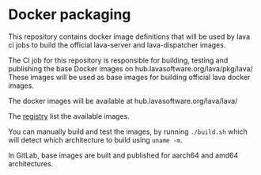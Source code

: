 Docker packaging
================

This repository contains docker image definitions that will be used by lava ci
jobs to build the official lava-server and lava-dispatcher images.

The CI job for this repository is responsible for building, testing and
publishing the base Docker images on hub.lavasoftware.org/lava/pkg/lava/
These images will be used as base images for building official lava docker images.

The docker images will be available at hub.lavasoftware.org/lava/lava/

The [registry](https://git.lavasoftware.org/lava/lava/container_registry)
list the available images.

You can manually build and test the images, by running `./build.sh` which will
detect which architecture to build using `uname -m`.

In GitLab, base images are built and published for aarch64 and amd64
architectures.

